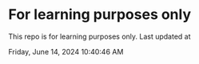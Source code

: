# For learning purposes only
This repo is for learning purposes only.
Last updated at

Friday, June 14, 2024 10:40:46 AM


